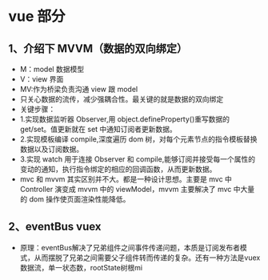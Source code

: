 # vue 部分

## 1、介绍下 MVVM（数据的双向绑定）

* M：model 数据模型
* V：view 界面
* MV:作为桥梁负责沟通 view 跟 model
* 只关心数据的流传，减少强耦合性。最关键的就是数据的双向绑定
* 关键步骤：
* 1.实现数据监听器 Observer,用 object.defineProperty()重写数据的 get/set。值更新就在 set 中通知订阅者更新数据。
* 2.实现模板编译 compile,深度遍历 dom 树，对每个元素节点的指令模板替换数据以及订阅数据。
* 3.实现 watch 用于连接 Observer 和 compile,能够订阅并接受每一个属性的变动的通知，执行指令绑定的相应的回调函数，从而更新数据。
* mvc 和 mvvm 其实区别并不大。都是一种设计思想。主要是 mvc 中 Controller 演变成 mvvm 中的 viewModel，mvvm 主要解决了 mvc 中大量的 dom 操作使页面渲染性能降低。

## 2、eventBus vuex
- 原理：eventBus解决了兄弟组件之间事件传递问题，本质是订阅发布者模式，从而摆脱了兄弟之间需要父子组件转而传递的复杂。还有一种方法是vuex数据流，单一状态数，rootState树根mi